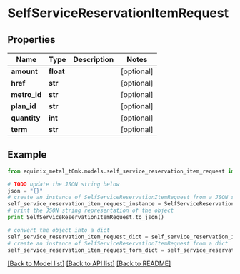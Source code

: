 # SelfServiceReservationItemRequest


## Properties
Name | Type | Description | Notes
------------ | ------------- | ------------- | -------------
**amount** | **float** |  | [optional] 
**href** | **str** |  | [optional] 
**metro_id** | **str** |  | [optional] 
**plan_id** | **str** |  | [optional] 
**quantity** | **int** |  | [optional] 
**term** | **str** |  | [optional] 

## Example

```python
from equinix_metal_t0mk.models.self_service_reservation_item_request import SelfServiceReservationItemRequest

# TODO update the JSON string below
json = "{}"
# create an instance of SelfServiceReservationItemRequest from a JSON string
self_service_reservation_item_request_instance = SelfServiceReservationItemRequest.from_json(json)
# print the JSON string representation of the object
print SelfServiceReservationItemRequest.to_json()

# convert the object into a dict
self_service_reservation_item_request_dict = self_service_reservation_item_request_instance.to_dict()
# create an instance of SelfServiceReservationItemRequest from a dict
self_service_reservation_item_request_form_dict = self_service_reservation_item_request.from_dict(self_service_reservation_item_request_dict)
```
[[Back to Model list]](../README.md#documentation-for-models) [[Back to API list]](../README.md#documentation-for-api-endpoints) [[Back to README]](../README.md)


